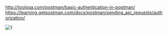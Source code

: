 http://toolsqa.com/postman/basic-authentication-in-postman/
https://learning.getpostman.com/docs/postman/sending_api_requests/authorization/

![1](http://20tvni1sjxyh352kld2lslvc.wpengine.netdna-cdn.com/wp-content/uploads/sites/1/nggallery/postman/thumbs/thumbs_Authentication-vs-Authorization-1.png)
